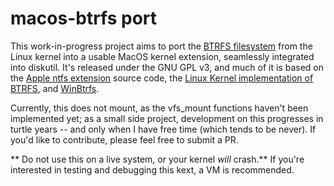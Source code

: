 # macos-btrfs port

This work-in-progress project aims to port the [BTRFS filesystem](https://btrfs.readthedocs.io/en/latest/dev/On-disk-format.html) from the Linux kernel into a usable MacOS kernel extension, seamlessly integrated into diskutil. It's released under the GNU GPL v3, and much of it is based on the [Apple ntfs extension](https://opensource.apple.com/source/ntfs/) source code, the [Linux Kernel implementation of BTRFS](https://github.com/torvalds/linux/tree/master/fs/btrfs), and [WinBtrfs](https://github.com/maharmstone/btrfs).

Currently, this does not mount, as the vfs_mount functions haven't been implemented yet; as a small side project, development on this progresses in turtle years -- and only when I have free time (which tends to be never). If you'd like to contribute, please feel free to submit a PR.

** Do not use this on a live system, or your kernel *will* crash.** If you're interested in testing and debugging this kext, a VM is recommended.
